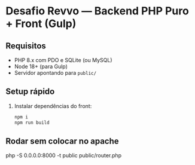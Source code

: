 # Desafio Revvo — Backend PHP Puro + Front (Gulp)

## Requisitos
- PHP 8.x com PDO e SQLite (ou MySQL)
- Node 18+ (para Gulp)
- Servidor apontando para `public/`

## Setup rápido
1. Instalar dependências do front:
   ```bash
   npm i
   npm run build
## Rodar sem colocar no apache
   php -S 0.0.0.0:8000 -t public public/router.php

